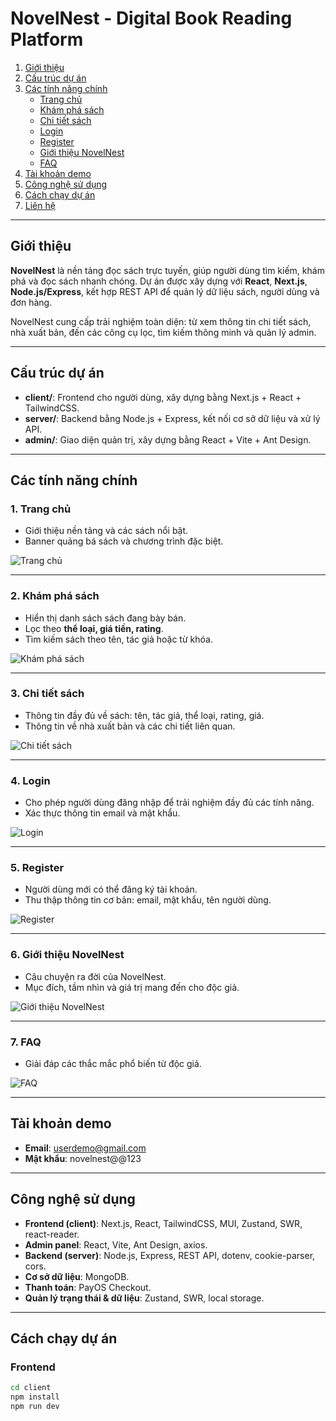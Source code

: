 # NovelNest - Digital Book Reading Platform


1. [Giới thiệu](#giới-thiệu)
2. [Cấu trúc dự án](#cấu-trúc-dự-án)
3. [Các tính năng chính](#các-tính-năng-chính)
    - [Trang chủ](#1-trang-chủ)
    - [Khám phá sách](#2-khám-phá-sách)
    - [Chi tiết sách](#3-chi-tiết-sách)
    - [Login](#4-login)
    - [Register](#5-register)
    - [Giới thiệu NovelNest](#6-giới-thiệu-novelnest)
    - [FAQ](#7-faq)
4. [Tài khoản demo](#tài-khoản-demo)
5. [Công nghệ sử dụng](#công-nghệ-sử-dụng)
6. [Cách chạy dự án](#cách-chạy-dự-án)
7. [Liên hệ](#liên-hệ)

---

## Giới thiệu
**NovelNest** là nền tảng đọc sách trực tuyến, giúp người dùng tìm kiếm, khám phá và đọc sách nhanh chóng. Dự án được xây dựng với **React**, **Next.js**, **Node.js/Express**, kết hợp REST API để quản lý dữ liệu sách, người dùng và đơn hàng.

NovelNest cung cấp trải nghiệm toàn diện: từ xem thông tin chi tiết sách, nhà xuất bản, đến các công cụ lọc, tìm kiếm thông minh và quản lý admin.

---

## Cấu trúc dự án
- **client/**: Frontend cho người dùng, xây dựng bằng Next.js + React + TailwindCSS.
- **server/**: Backend bằng Node.js + Express, kết nối cơ sở dữ liệu và xử lý API.
- **admin/**: Giao diện quản trị, xây dựng bằng React + Vite + Ant Design.

---

## Các tính năng chính

### 1. Trang chủ
- Giới thiệu nền tảng và các sách nổi bật.
- Banner quảng bá sách và chương trình đặc biệt.

![Trang chủ](https://res.cloudinary.com/duw4cwp7d/image/upload/v1755450642/novelnest-homepage_pp9h6i.png)

---

### 2. Khám phá sách
- Hiển thị danh sách sách đang bày bán.
- Lọc theo **thể loại, giá tiền, rating**.
- Tìm kiếm sách theo tên, tác giả hoặc từ khóa.

![Khám phá sách](https://res.cloudinary.com/duw4cwp7d/image/upload/v1755450642/novelnest-books_sjwpqs.png)

---

### 3. Chi tiết sách
- Thông tin đầy đủ về sách: tên, tác giả, thể loại, rating, giá.
- Thông tin về nhà xuất bản và các chi tiết liên quan.

![Chi tiết sách](https://res.cloudinary.com/duw4cwp7d/image/upload/v1755450642/novelnest-books-details_wwmjnz.png)

---

### 4. Login
- Cho phép người dùng đăng nhập để trải nghiệm đầy đủ các tính năng.
- Xác thực thông tin email và mật khẩu.

![Login](https://res.cloudinary.com/duw4cwp7d/image/upload/v1755450642/novelnest-login_ovrg1a.png)

---

### 5. Register
- Người dùng mới có thể đăng ký tài khoản.
- Thu thập thông tin cơ bản: email, mật khẩu, tên người dùng.

![Register](https://res.cloudinary.com/duw4cwp7d/image/upload/v1755450642/novelnest-register_huucow.png)

---

### 6. Giới thiệu NovelNest
- Câu chuyện ra đời của NovelNest.
- Mục đích, tầm nhìn và giá trị mang đến cho độc giả.

![Giới thiệu NovelNest](https://res.cloudinary.com/duw4cwp7d/image/upload/v1755450642/novelnest-about-us_vwsnvj.png)

---

### 7. FAQ
- Giải đáp các thắc mắc phổ biến từ độc giả.

![FAQ](https://res.cloudinary.com/duw4cwp7d/image/upload/v1755450641/novelnest-faq_zfunmx.png)

---

## Tài khoản demo
- **Email**: userdemo@gmail.com  
- **Mật khẩu**: novelnest@@123  

---

## Công nghệ sử dụng
- **Frontend (client)**: Next.js, React, TailwindCSS, MUI, Zustand, SWR, react-reader.
- **Admin panel**: React, Vite, Ant Design, axios.
- **Backend (server)**: Node.js, Express, REST API, dotenv, cookie-parser, cors.
- **Cơ sở dữ liệu**: MongoDB.
- **Thanh toán**: PayOS Checkout.
- **Quản lý trạng thái & dữ liệu**: Zustand, SWR, local storage.

---

## Cách chạy dự án

### Frontend
```bash
cd client
npm install
npm run dev